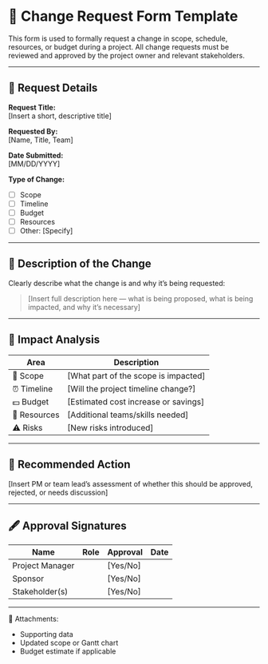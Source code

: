 # 📄 Change Request Form Template

This form is used to formally request a change in scope, schedule, resources, or budget during a project. All change requests must be reviewed and approved by the project owner and relevant stakeholders.

---

## 🔹 Request Details

**Request Title:**  
[Insert a short, descriptive title]

**Requested By:**  
[Name, Title, Team]

**Date Submitted:**  
[MM/DD/YYYY]

**Type of Change:**  
- [ ] Scope  
- [ ] Timeline  
- [ ] Budget  
- [ ] Resources  
- [ ] Other: [Specify]

---

## 🔹 Description of the Change

Clearly describe what the change is and why it’s being requested:

> [Insert full description here — what is being proposed, what is being impacted, and why it’s necessary]

---

## 🔹 Impact Analysis

| Area | Description |
|------|-------------|
| 🔄 Scope | [What part of the scope is impacted] |
| ⏰ Timeline | [Will the project timeline change?] |
| 💵 Budget | [Estimated cost increase or savings] |
| 👥 Resources | [Additional teams/skills needed] |
| ⚠️ Risks | [New risks introduced] |

---

## 🔹 Recommended Action

[Insert PM or team lead’s assessment of whether this should be approved, rejected, or needs discussion]

---

## 🖋️ Approval Signatures

| Name | Role | Approval | Date |
|------|------|----------|------|
| Project Manager |  | [Yes/No] |  |
| Sponsor |  | [Yes/No] |  |
| Stakeholder(s) |  | [Yes/No] |  |

---

📎 Attachments:  
- Supporting data  
- Updated scope or Gantt chart  
- Budget estimate if applicable
